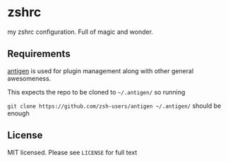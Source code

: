 # zshrc
my zshrc configuration. Full of magic and wonder.

## Requirements

[antigen](https://github.com/zsh-users/antigen) is used for plugin management along with other general awesomeness.

This expects the repo to be cloned to `~/.antigen/` so running


`git clone https://github.com/zsh-users/antigen ~/.antigen/` should be enough


## License
 MIT licensed. Please see `LICENSE` for full text
